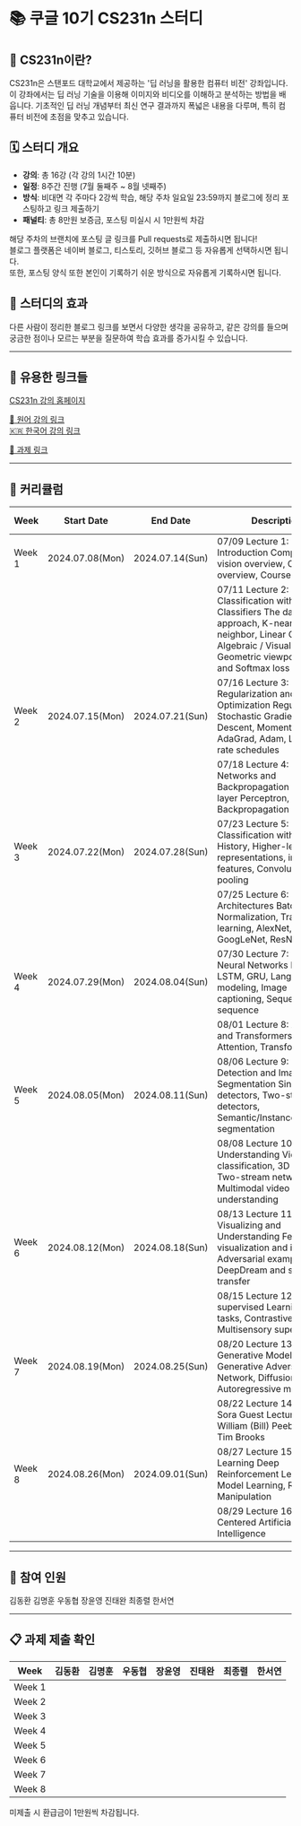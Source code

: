 # 📚 쿠글 10기 CS231n 스터디

## 🧐 CS231n이란?
CS231n은 스탠포드 대학교에서 제공하는 '딥 러닝을 활용한 컴퓨터 비전' 강좌입니다. 이 강좌에서는 딥 러닝 기술을 이용해 이미지와 비디오를 이해하고 분석하는 방법을 배웁니다. 기초적인 딥 러닝 개념부터 최신 연구 결과까지 폭넓은 내용을 다루며, 특히 컴퓨터 비전에 초점을 맞추고 있습니다.

## 🗓️ 스터디 개요
- **강의**: 총 16강 (각 강의 1시간 10분)  
- **일정**: 8주간 진행 (7월 둘째주 ~ 8월 넷째주)  
- **방식**: 비대면 각 주마다 2강씩 학습, 해당 주차 일요일 23:59까지 블로그에 정리 포스팅하고 링크 제출하기  
- **패널티**: 총 8만원 보증금, 포스팅 미실시 시 1만원씩 차감  

해당 주차의 브랜치에 포스팅 글 링크를 Pull requests로 제출하시면 됩니다!  
블로그 플랫폼은 네이버 블로그, 티스토리, 깃허브 블로그 등 자유롭게 선택하시면 됩니다.  
또한, 포스팅 양식 또한 본인이 기록하기 쉬운 방식으로 자유롭게 기록하시면 됩니다.

## 💬 스터디의 효과
다른 사람이 정리한 블로그 링크를 보면서 다양한 생각을 공유하고, 같은 강의를 들으며 궁금한 점이나 모르는 부분을 질문하여 학습 효과를 증가시킬 수 있습니다. 

---

## 🔗 유용한 링크들

[CS231n 강의 홈페이지](https://cs231n.stanford.edu/index.html)

[🎥 원어 강의 링크](https://www.youtube.com/watch?v=vT1JzLTH4G4&list=PL3FW7Lu3i5JvHM8ljYj-zLfQRF3EO8sYv)  
[🇰🇷 한국어 강의 링크](https://www.youtube.com/watch?v=3QjGtOlIiVI&list=PL1Kb3QTCLIVtyOuMgyVgT-OeW0PYXl3j5)  

[📂 과제 링크](https://cs231n.github.io/)

---

## 📅 커리큘럼

|  Week  |     Start Date     |      End Date      |      Description        |     Course Materials     |
|--------|---------------------|---------------------|---------------------------|--------------------------|
| Week 1 | 2024.07.08(Mon) | 2024.07.14(Sun) | 07/09 Lecture 1: Introduction Computer vision overview, Course overview, Course logistics | [slides 1](https://cs231n.stanford.edu/slides/2024/lecture_1_part_1.pdf) [slides 2](https://cs231n.stanford.edu/slides/2024/lecture_1_part_2.pdf) |
|        |                     |                     | 07/11 Lecture 2: Image Classification with Linear Classifiers The data-driven approach, K-nearest neighbor, Linear Classifiers, Algebraic / Visual / Geometric viewpoints, SVM and Softmax loss | [slides](https://cs231n.stanford.edu/slides/2024/lecture_2.pdf) |
| Week 2 | 2024.07.15(Mon) | 2024.07.21(Sun) | 07/16 Lecture 3: Regularization and Optimization Regularization, Stochastic Gradient Descent, Momentum, AdaGrad, Adam, Learning rate schedules | [slides](https://cs231n.stanford.edu/slides/2024/lecture_3.pdf) |
|        |                     |                     | 07/18 Lecture 4: Neural Networks and Backpropagation Multi-layer Perceptron, Backpropagation | [slides](https://cs231n.stanford.edu/slides/2024/lecture_4.pdf) |
| Week 3 | 2024.07.22(Mon) | 2024.07.28(Sun) | 07/23 Lecture 5: Image Classification with CNNs History, Higher-level representations, image features, Convolution and pooling | [slides](https://cs231n.stanford.edu/slides/2024/lecture_5.pdf) |
|        |                     |                     | 07/25 Lecture 6: CNN Architectures Batch Normalization, Transfer learning, AlexNet, VGG, GoogLeNet, ResNet | [slides 1](https://cs231n.stanford.edu/slides/2024/lecture_6_part_1.pdf) [slides 2](https://cs231n.stanford.edu/slides/2024/lecture_6_part_2.pdf) [review](https://cs231n.stanford.edu/slides/2024/lecture_6_review.pdf) |
| Week 4 | 2024.07.29(Mon) | 2024.08.04(Sun) | 07/30 Lecture 7: Recurrent Neural Networks RNN, LSTM, GRU, Language modeling, Image captioning, Sequence-to-sequence | [slides](https://cs231n.stanford.edu/slides/2024/lecture_7.pdf) |
|        |                     |                     | 08/01 Lecture 8: Attention and Transformers Self-Attention, Transformers | [slides](https://cs231n.stanford.edu/slides/2024/lecture_8.pdf) |
| Week 5 | 2024.08.05(Mon) | 2024.08.11(Sun) | 08/06 Lecture 9: Object Detection and Image Segmentation Single-stage detectors, Two-stage detectors, Semantic/Instance/Panoptic segmentation | [slides](https://cs231n.stanford.edu/slides/2024/lecture_9.pdf) |
|        |                     |                     | 08/08 Lecture 10: Video Understanding Video classification, 3D CNNs, Two-stream networks, Multimodal video understanding | [slides](https://cs231n.stanford.edu/slides/2024/lecture_10.pdf) |
| Week 6 | 2024.08.12(Mon) | 2024.08.18(Sun) | 08/13 Lecture 11: Visualizing and Understanding Feature visualization and inversion, Adversarial examples, DeepDream and style transfer | [slides](https://cs231n.stanford.edu/slides/2024/lecture_11.pdf) |
|        |                     |                     | 08/15 Lecture 12: Self-supervised Learning Pretext tasks, Contrastive learning, Multisensory supervision | [slides](https://cs231n.stanford.edu/slides/2024/lecture_12.pdf) |
| Week 7 | 2024.08.19(Mon) | 2024.08.25(Sun) | 08/20 Lecture 13: Generative Models Generative Adversarial Network, Diffusion models, Autoregressive models | [slides](https://cs231n.stanford.edu/slides/2024/lecture_13.pdf) |
|        |                     |                     | 08/22 Lecture 14: OpenAI Sora Guest Lecture by William (Bill) Peebles and Tim Brooks | |
| Week 8 | 2024.08.26(Mon) | 2024.09.01(Sun) | 08/27 Lecture 15: Robot Learning Deep Reinforcement Learning, Model Learning, Robotic Manipulation | [slides](https://cs231n.stanford.edu/slides/2024/lecture_14.pdf) |
|        |                     |                     | 08/29 Lecture 16: Human-Centered Artificial Intelligence | |


---

## 👥 참여 인원
김동환 김명훈 우동협 장윤영 진태완 최종렬 한서연

---

## 📋 과제 제출 확인

|  Week  | 김동환 | 김명훈 | 우동협 | 장윤영 | 진태완 | 최종렬 | 한서연 |
|--------|--------|--------|--------|--------|--------|--------|--------|
| Week 1 |        |        |        |        |        |        |        |
| Week 2 |        |        |        |        |        |        |        |
| Week 3 |        |        |        |        |        |        |        |
| Week 4 |        |        |        |        |        |        |        |
| Week 5 |        |        |        |        |        |        |        |
| Week 6 |        |        |        |        |        |        |        |
| Week 7 |        |        |        |        |        |        |        |
| Week 8 |        |        |        |        |        |        |        |

미제출 시 환급금이 1만원씩 차감됩니다.

